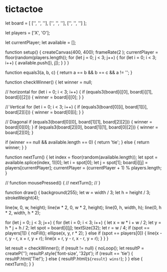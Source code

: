# tictactoe

let board = [
  ['', '', ''],
  ['', '', ''],
  ['', '', '']
];

let players = ['X', 'O'];

let currentPlayer;
let available = [];

function setup() {
  createCanvas(400, 400);
  frameRate(2 );
  currentPlayer = floor(random(players.length));
  for (let j = 0; j < 3; j++) {
    for (let i = 0; i < 3; i++) {
      available.push([i, j]);
    }
  }
}

function equals3(a, b, c) {
  return a == b && b == c && a != '';
}

function checkWinner() {
  let winner = null;

  // horizontal
  for (let i = 0; i < 3; i++) {
    if (equals3(board[i][0], board[i][1], board[i][2])) {
      winner = board[i][0];
    }
  }

  // Vertical
  for (let i = 0; i < 3; i++) {
    if (equals3(board[0][i], board[1][i], board[2][i])) {
      winner = board[0][i];
    }
  }

  // Diagonal
  if (equals3(board[0][0], board[1][1], board[2][2])) {
    winner = board[0][0];
  }
  if (equals3(board[2][0], board[1][1], board[0][2])) {
    winner = board[2][0];
  }

  if (winner == null && available.length == 0) {
    return 'tie';
  } else {
    return winner;
  }
}

function nextTurn() {
  let index = floor(random(available.length));
  let spot = available.splice(index, 1)[0];
  let i = spot[0];
  let j = spot[1];
  board[i][j] = players[currentPlayer];
  currentPlayer = (currentPlayer + 1) % players.length;
}

// function mousePressed() {
//   nextTurn();
// }

function draw() {
  background(255);
  let w = width / 3;
  let h = height / 3;
  strokeWeight(4);

  line(w, 0, w, height);
  line(w * 2, 0, w * 2, height);
  line(0, h, width, h);
  line(0, h * 2, width, h * 2);

  for (let j = 0; j < 3; j++) {
    for (let i = 0; i < 3; i++) {
      let x = w * i + w / 2;
      let y = h * j + h / 2;
      let spot = board[i][j];
      textSize(32);
      let r = w / 4;
      if (spot == players[1]) {
        noFill();
        ellipse(x, y, r * 2);
      } else if (spot == players[0]) {
        line(x - r, y - r, x + r, y + r);
        line(x + r, y - r, x - r, y + r);
      }
    }
  }

  let result = checkWinner();
  if (result != null) {
    noLoop();
    let resultP = createP('');
    resultP.style('font-size', '32pt');
    if (result == 'tie') {
      resultP.html('Tie!');
    } else {
      resultP.html(`${result} wins!`);
    }
  } else {
    nextTurn();
  }
}
